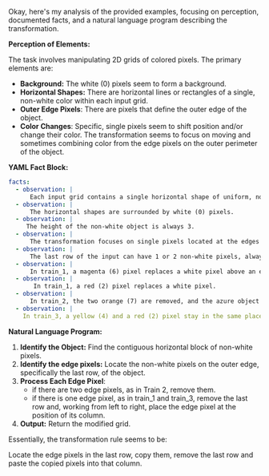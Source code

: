 Okay, here's my analysis of the provided examples, focusing on perception, documented facts, and a natural language program describing the transformation.

**Perception of Elements:**

The task involves manipulating 2D grids of colored pixels. The primary elements are:

*   **Background:** The white (0) pixels seem to form a background.
*   **Horizontal Shapes:** There are horizontal lines or rectangles of a single, non-white color within each input grid.
*    **Outer Edge Pixels**: There are pixels that define the outer edge of the object.
*   **Color Changes**: Specific, single pixels seem to shift position and/or change their color.  The transformation seems to focus on moving and sometimes combining color from the edge pixels on the outer perimeter of the object.

**YAML Fact Block:**


```yaml
facts:
  - observation: |
      Each input grid contains a single horizontal shape of uniform, non-white color.
  - observation: |
      The horizontal shapes are surrounded by white (0) pixels.
  - observation: |
     The height of the non-white object is always 3.
  - observation: |
      The transformation focuses on single pixels located at the edges of the shape, specifically the last row of the surrounding white space.
  - observation: |
      The last row of the input can have 1 or 2 non-white pixels, always at the edge.
  - observation: |
      In train_1, a magenta (6) pixel replaces a white pixel above an existing red (2).
  - observation: |
       In train_1, a red (2) pixel replaces a white pixel.
  - observation: |
      In train_2, the two orange (7) are removed, and the azure object moves up.
  - observation: |
    In train_3, a yellow (4) and a red (2) pixel stay in the same place.

```


**Natural Language Program:**

1.  **Identify the Object:** Find the contiguous horizontal block of non-white pixels.
2.  **Identify the edge pixels:** Locate the non-white pixels on the outer edge, specifically the last row, of the object.
3. **Process Each Edge Pixel**:
   * if there are two edge pixels, as in Train 2, remove them.
   * if there is one edge pixel, as in train_1 and train_3, remove the last row and, working from left to right, place the edge pixel at the position of its column.
4.  **Output:** Return the modified grid.

Essentially, the transformation rule seems to be:

Locate the edge pixels in the last row, copy them, remove the last row and paste
the copied pixels into that column.

